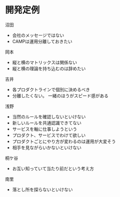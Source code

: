 
開発定例
=======
沼田

- 会社のメッセージではない
- CAMPは運用分離しておきたい


岡本

- 縦と横のマトリックスは関係ない
- 縦と横の理論を持ち込むのは辞めたい


吉井

- 各プロダクトラインで個別に決めるべき
- 分離したくない。 一緒のほうがスピード感がある


浅野

- 当然のルールを確認しないといけない
- 新しいルールを共通認識できてない
- サービスを軸に仕事しようという
- プロダクト、サービスでわけて欲しい
- プロダクトごとにやり方が変わるのは運用が大変そう
- 相手を見ながらいかないといけない

桐ケ谷

- お互い知っていて当たり前だという考え方

南里

- 落とし所を探らないといけない